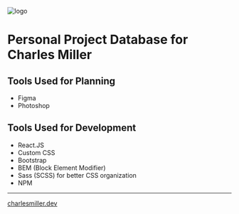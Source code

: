 ![logo](https://charlesmiller.dev/assets/introLogoDark.png)

# Personal Project Database for Charles Miller

## Tools Used for Planning

-   Figma
-   Photoshop

## Tools Used for Development

-   React.JS
-   Custom CSS
-   Bootstrap
-   BEM (Block Element Modifier)
-   Sass (SCSS) for better CSS organization
-   NPM

---

[charlesmiller.dev](https://www.charlesmiller.dev])
